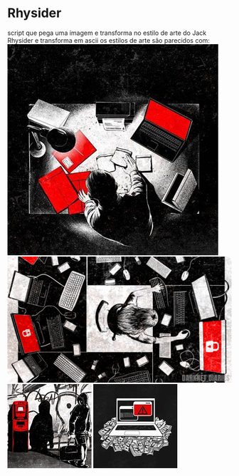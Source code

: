# Rhysider
script que pega uma imagem e transforma no estilo de arte do Jack Rhysider e transforma em ascii
os estilos de arte são parecidos com:
![art1](art/art1.jpg)
![art2](art/art2.jpg)
![art3](art/art3.jpg)
![art4](art/art4.jpg)
